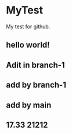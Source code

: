# MyTest
My test for github.
## hello world!
## Adit in branch-1
## add by branch-1
## add by main
## 17.33 21212
